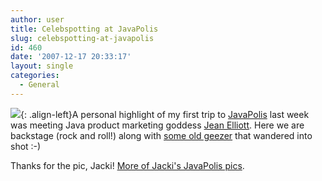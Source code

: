 ```yaml
---
author: user
title: Celebspotting at JavaPolis
slug: celebspotting-at-javapolis
id: 460
date: '2007-12-17 20:33:17'
layout: single
categories:
  - General
---
```


[![](http://farm3.static.flickr.com/2172/2118492065_a390bce880_m.jpg)](http://www.flickr.com/photos/98227161@N00/2118492065/ "photo sharing"){: .align-left}A personal highlight of my first trip to [JavaPolis](http://www.javapolis.com/) last week was meeting Java product marketing goddess [Jean Elliott](http://www.linkedin.com/in/jeanelliott). Here we are backstage (rock and roll!) along with [some old geezer](http://en.wikipedia.org/wiki/James_Gosling) that wandered into shot :-)

Thanks for the pic, Jacki! [More of Jacki's JavaPolis pics](http://www.flickr.com/photos/98227161@N00/sets/72157603487645153/).